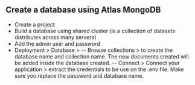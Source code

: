 ## Create a database using Atlas MongoDB

- Create a project
- Build a database using shared cluster (is a collection of datasets distributes across many servers)
- Add the admin user and password
- Deployment > Database >
  -- Browse collections > to create the database name and collection name. The new documents created will be added inside the database created.
  -- Connect > Connect your application > extract the credentials to be use on the .env file. Make sure you replace the password and database name.
